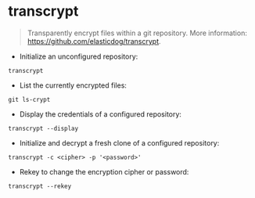 # transcrypt

> Transparently encrypt files within a git repository.
> More information: <https://github.com/elasticdog/transcrypt>.

- Initialize an unconfigured repository:

`transcrypt`

- List the currently encrypted files:

`git ls-crypt`

- Display the credentials of a configured repository:

`transcrypt --display`

- Initialize and decrypt a fresh clone of a configured repository:

`transcrypt -c <cipher> -p '<password>'`

- Rekey to change the encryption cipher or password:

`transcrypt --rekey`
